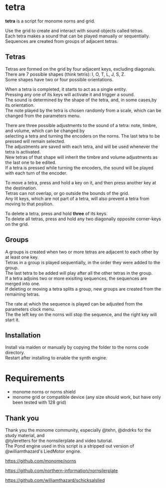 # tetra
**tetra** is a script for monome norns and grid.

Use the grid to create and interact with sound objects called tetras.  
Each tetra makes a sound that can be played manually or sequentially.  
Sequences are created from groups of adjacent tetras.

## Tetras

Tetras are formed on the grid by four adjacent keys, excluding diagonals.  
There are 7 possible shapes (think tetris): I, O, T, L, J, S, Z.  
Some shapes have two or four possible orientations.  

When a tetra is completed, it starts to act as a single entity.  
Pressing any one of its keys will activate it and trigger a sound.  
The sound is determined by the shape of the tetra, and, in some cases,by its orientation.  
The note played by the tetra is chosen randomly from a scale, which can be changed from the parameters menu.  

There are three possible adjustments to the sound of a tetra: note, timbre, and volume, which can be changed by  
selecting a tetra and turning the encoders on the norns. The last tetra to be pressed will remain selected.  
The adjustments are saved with each tetra, and will be used whenever the tetra is activated.  
New tetras of that shape will inherit the timbre and volume adjustments as the last one to be edited.  
If a tetra is pressed while turning the encoders, the sound will be played with each turn of the encoder.  

To move a tetra, press and hold a key on it, and then press another key at the destination.  
Tetras can not overlap, or go outside the bounds of the grid.   
Any lit keys, which are not part of a tetra, will also prevent a tetra from moving to that position.  

To delete a tetra, press and hold **three** of its keys.  
To delete all tetras, press and hold any two diagonally opposite corner-keys on the grid.

## Groups

A groups is created when two or more tetras are adjacent to each other by at least one key.  
Tetras in a group is played sequentially, in the order they were added to the group.  
The last tetra to be added will play after all the other tetras in the group.  
If a tetra adjoins two or more exisiting sequences, the sequences are merged into one.  
If deleting or moving a tetra splits a group, new groups are created from the remaining tetras.  

The rate at which the sequence is played can be adjusted from the parameters clock menu.  
The the left key on the norns will stop the sequence, and the right key will start it.  

## Installation

Install via maiden or manually by copying the folder to the norns code directory.  
Restart after installing to enable the synth engine.

# Requirements

- monome norns or norns shield
- monome grid or compatible device (any size should work,
but have only been tested with 128 grid)

## Thank you

Thank you the monome community, especially @tehn, @dndrks for the study material, and  
@tyleretters for the nornsilerplate and video tutorial.   
The Pond engine used in this script is a stripped out version of @williamthazard's LiedMotor engine.

https://github.com/monome/norns

https://github.com/northern-information/nornsilerplate

https://github.com/williamthazard/schicksalslied







